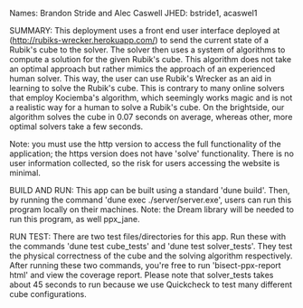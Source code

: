 Names: Brandon Stride and Alec Caswell
JHED: bstride1, acaswel1

SUMMARY:
This deployment uses a front end user interface deployed at (http://rubiks-wrecker.herokuapp.com/) 
to send the current state of a Rubik's cube to the solver. The solver then uses a system of algorithms to compute
a solution for the given Rubik's cube.
This algorithm does not take an optimal approach but rather mimics the approach of an experienced human solver.
This way, the user can use Rubik's Wrecker as an aid in learning to solve the Rubik's cube. This is contrary to
many online solvers that employ Kociemba's algorithm, which seemingly works magic and is not a realistic way for
a human to solve a Rubik's cube. On the brightside, our algorithm solves the cube in 0.07 seconds on average,
whereas other, more optimal solvers take a few seconds.

Note: you must use the http version to access the full functionality of the application; the https version does
not have 'solve' functionality. There is no user information collected, so the risk for users accessing the website is minimal.

BUILD AND RUN:
This app can be built using a standard 'dune build'. Then, by running the command 'dune exec ./server/server.exe',
users can run this program locally on their machines. Note: the Dream library will be needed to run this program,
as well ppx_jane.

RUN TEST:
There are two test files/directories for this app. Run these with the commands 'dune test cube_tests' and
'dune test solver_tests'. They test the physical correctness of the cube and the solving algorithm respectively.
After running these two commands, you're free to run 'bisect-ppx-report html' and view the coverage report.
Please note that solver_tests takes about 45 seconds to run because we use Quickcheck to test many different
cube configurations.
